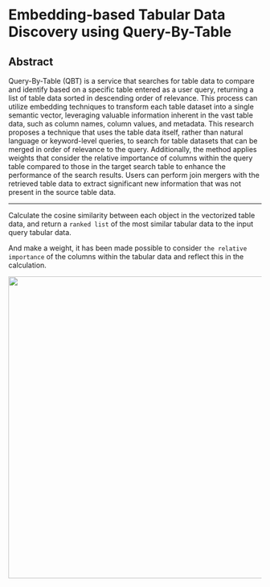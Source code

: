 # Embedding-based Tabular Data Discovery using Query-By-Table

## Abstract

Query-By-Table (QBT) is a service that searches for table data to compare and identify based on a specific table entered as a user query, returning a list of table data sorted in descending order of relevance. This process can utilize embedding techniques to transform each table dataset into a single semantic vector, leveraging valuable information inherent in the vast table data, such as column names, column values, and metadata. This research proposes a technique that uses the table data itself, rather than natural language or keyword-level queries, to search for table datasets that can be merged in order of relevance to the query. Additionally, the method applies weights that consider the relative importance of columns within the query table compared to those in the target search table to enhance the performance of the search results. Users can perform join mergers with the retrieved table data to extract significant new information that was not present in the source table data.

---

Calculate the cosine similarity between each object in the vectorized table data, and return a `ranked list` of the most similar tabular data to the input query tabular data.   

And make a weight, it has been made possible to consider `the relative importance` of the columns within the tabular data and reflect this in the calculation.

<p align="center">
  <img src="https://github.com/Godsihyeong/Table2Vec/assets/105179996/09bce2c5-d409-4a71-9298-57db303a6867" width="600">
</p>

